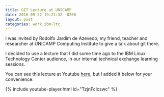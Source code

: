 ```yaml
---
title: GIT Lecture at UNICAMP
date: 2016-09-22 19:21:32 -0200
layout: post
categories: work ibm-ltc
---
```

I was invited by Rodolfo Jardim de Azevedo, my friend, teacher and researcher at UNICAMP Computing Institute to give a talk about git there.<!--more-->

I decided to use a lecture that I did some time ago to the IBM Linux Technology Center audience, in our internal technical exchange learning sessions.

You can see this lecture at Youtube [here](https://www.youtube.com/watch?v=TzjnFcIcswc), but I added it below for your convenience.

{% include youtube-player.html id="TzjnFcIcswc" %}
